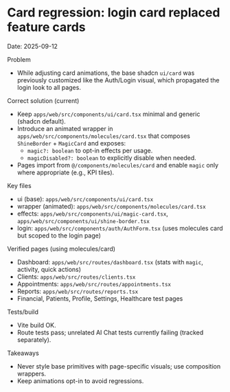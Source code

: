 # Card regression: login card replaced feature cards

Date: 2025-09-12

Problem

- While adjusting card animations, the base shadcn `ui/card` was previously customized like the Auth/Login visual, which propagated the login look to all pages.

Correct solution (current)

- Keep `apps/web/src/components/ui/card.tsx` minimal and generic (shadcn default).
- Introduce an animated wrapper in `apps/web/src/components/molecules/card.tsx` that composes `ShineBorder` + `MagicCard` and exposes:
  - `magic?: boolean` to opt-in effects per usage.
  - `magicDisabled?: boolean` to explicitly disable when needed.
- Pages import from `@/components/molecules/card` and enable `magic` only where appropriate (e.g., KPI tiles).

Key files

- ui (base): `apps/web/src/components/ui/card.tsx`
- wrapper (animated): `apps/web/src/components/molecules/card.tsx`
- effects: `apps/web/src/components/ui/magic-card.tsx`, `apps/web/src/components/ui/shine-border.tsx`
- login: `apps/web/src/components/auth/AuthForm.tsx` (uses molecules card but scoped to the login page)

Verified pages (using molecules/card)

- Dashboard: `apps/web/src/routes/dashboard.tsx` (stats with `magic`, activity, quick actions)
- Clients: `apps/web/src/routes/clients.tsx`
- Appointments: `apps/web/src/routes/appointments.tsx`
- Reports: `apps/web/src/routes/reports.tsx`
- Financial, Patients, Profile, Settings, Healthcare test pages

Tests/build

- Vite build OK.
- Route tests pass; unrelated AI Chat tests currently failing (tracked separately).

Takeaways

- Never style base primitives with page-specific visuals; use composition wrappers.
- Keep animations opt-in to avoid regressions.
